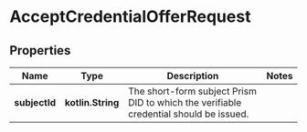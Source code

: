 
# AcceptCredentialOfferRequest

## Properties
Name | Type | Description | Notes
------------ | ------------- | ------------- | -------------
**subjectId** | **kotlin.String** | The short-form subject Prism DID to which the verifiable credential should be issued. | 




